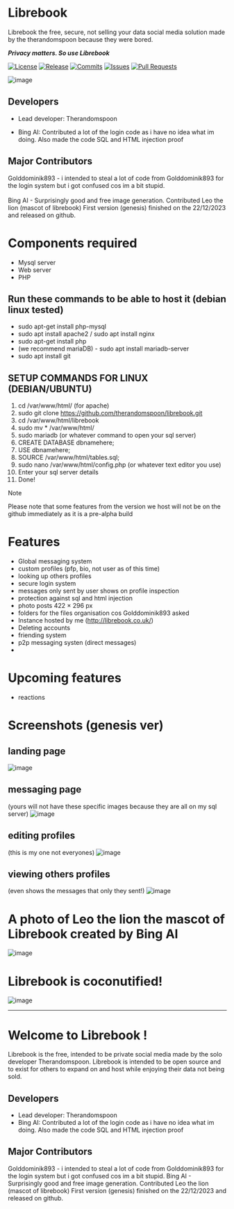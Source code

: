 
# Librebook
Librebook the free, secure, not selling your data social media solution made by the therandomspoon because they were bored.

***Privacy matters. So use Librebook***

[![License](https://img.shields.io/github/license/therandomspoon/librebook?label=License&color=brightgreen&cacheSeconds=3600)](./LICENSE)
[![Release](https://img.shields.io/github/v/release/therandomspoon/librebook?label=Release&color=brightgreen&cacheSeconds=3600)](https://github.com/therandomspoon/librebook/releases/latest)
[![Commits](https://img.shields.io/github/commit-activity/y/therandomspoon/librebook?color=red&label=commits)](https://github.com/therandomspoon/librebook/commits)
[![Issues](https://img.shields.io/github/issues/therandomspoon/librebook?color=important)](https://github.com/therandomspoon/librebook/issues)
[![Pull Requests](https://img.shields.io/github/issues-pr/therandomspoon/librebook?color=blueviolet)](https://github.com/therandomspoon/librebook/pulls)

![image](https://github.com/therandomspoon/librebook/blob/main/screenshots/bannerbook.png)

## Developers
- Lead developer: Therandomspoon

- Bing AI: Contributed a lot of the login code as i have no idea what im doing. Also made the code SQL and HTML injection proof
## Major Contributors
Golddominik893 - i intended to steal a lot of code from Golddominik893 for the login system but i got confused cos im a bit stupid.
<br>
<br>
Bing AI - Surprisingly good and free image generation. Contributed Leo the lion (mascot of librebook)
First version (genesis) finished on the 22/12/2023 and released on github.

# Components required
- Mysql server
- Web server
- PHP

## Run these commands to be able to host it (debian linux tested)
- sudo apt-get install php-mysql
- sudo apt install apache2 / sudo apt install nginx
- sudo apt-get install php
- (we recommend mariaDB) - sudo apt install mariadb-server
- sudo apt install git

## SETUP COMMANDS FOR LINUX (DEBIAN/UBUNTU)
1. cd /var/www/html/ (for apache)
2. sudo git clone https://github.com/therandomspoon/librebook.git
3. cd /var/www/html/librebook
4. sudo mv * /var/www/html/
5. sudo mariadb (or whatever command to open your sql server)
6. CREATE DATABASE dbnamehere;
7. USE dbnamehere;
8. SOURCE /var/www/html/tables.sql;
9. sudo nano /var/www/html/config.php (or whatever text editor you use)
10. Enter your sql server details
11. Done!

> [!NOTE]
> Please note that some features from the version we host will not be on the github immediately as it is a pre-alpha build

# Features
- Global messaging system
- custom profiles (pfp, bio, not user as of this time)
- looking up others profiles
- secure login system
- messages only sent by user shows on profile inspection
- protection against sql and html injection
- photo posts 422 × 296 px
- folders for the files organisation cos Golddominik893 asked
- Instance hosted by me (http://librebook.co.uk/)
- Deleting accounts
- friending system
- p2p messaging systen (direct messages)
- 
# Upcoming features
- reactions 

# Screenshots (genesis ver)
## landing page
![image](https://github.com/therandomspoon/librebook/blob/main/screenshots/indexpage.png)

## messaging page
(yours will not have these specific images because they are all on my sql server)
![image](https://github.com/therandomspoon/librebook/blob/main/screenshots/mainpageexample.png)

## editing profiles
(this is my one not everyones)
![image](https://github.com/therandomspoon/librebook/blob/main/screenshots/customprofilesexample.png)

## viewing others profiles
(even shows the messages that only they sent!)
![image](https://github.com/therandomspoon/librebook/blob/main/screenshots/searchingupothersprofiles.png)

# A photo of Leo the lion the mascot of Librebook created by Bing AI
![image](https://github.com/therandomspoon/librebook/blob/main/screenshots/leo.png)

# Librebook is coconutified!
![image](https://github.com/therandomspoon/librebook/blob/main/screenshots/coconutted.png)

<hr>

# Welcome to Librebook !
Librebook is the free, intended to be private social media made by the solo developer Therandomspoon. Librebook is intended to be open source and to exist for others to expand on and host while enjoying their data not being sold.</p>
## Developers
- Lead developer: Therandomspoon
- Bing AI: Contributed a lot of the login code as i have no idea what im doing. Also made the code SQL and HTML injection proof
## Major Contributors
Golddominik893 - i intended to steal a lot of code from Golddominik893 for the login system but i got confused cos im a bit stupid.
Bing AI - Surprisingly good and free image generation. Contributed Leo the lion (mascot of librebook)
First version (genesis) finished on the 22/12/2023 and released on github.
